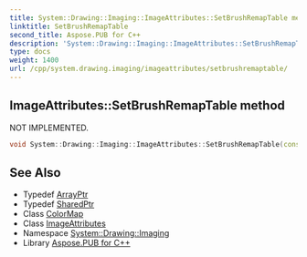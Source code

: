 ```yaml
---
title: System::Drawing::Imaging::ImageAttributes::SetBrushRemapTable method
linktitle: SetBrushRemapTable
second_title: Aspose.PUB for C++
description: 'System::Drawing::Imaging::ImageAttributes::SetBrushRemapTable method. NOT IMPLEMENTED in C++.'
type: docs
weight: 1400
url: /cpp/system.drawing.imaging/imageattributes/setbrushremaptable/
---
```

## ImageAttributes::SetBrushRemapTable method


NOT IMPLEMENTED.

```cpp
void System::Drawing::Imaging::ImageAttributes::SetBrushRemapTable(const ArrayPtr<SharedPtr<ColorMap>> &map)
```


## See Also

* Typedef [ArrayPtr](../../../system/arrayptr/)
* Typedef [SharedPtr](../../../system/sharedptr/)
* Class [ColorMap](../../colormap/)
* Class [ImageAttributes](../)
* Namespace [System::Drawing::Imaging](../../)
* Library [Aspose.PUB for C++](../../../)
